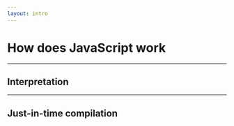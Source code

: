 ```yaml
---
layout: intro
---
```


# How does JavaScript work
<Toc mode="onlySiblings" />

---

## Interpretation

---

## Just-in-time compilation
